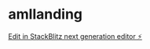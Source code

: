 # amllanding

[Edit in StackBlitz next generation editor ⚡️](https://stackblitz.com/~/github.com/adej0/amllanding)